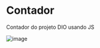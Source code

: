 # Contador
Contador do projeto DIO usando JS

![image](https://user-images.githubusercontent.com/101916119/179628105-c052fa36-eac5-4e95-8134-10fabd513c3b.png)
